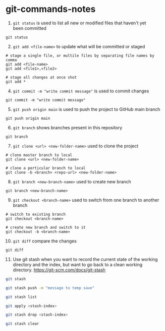 # git-commands-notes

 1. `git status` is used to list all new or modified files that haven't yet been committed
```shell
git status
```
 2. `git add <file-name>` to update what will be committed or staged
```shell
# stage a single file, or multile files by separating file names by comma
git add <file-name>
git add <file1>,<file2>

# stage all changes at once shot
git add *
```
4. `git commit -m "write commit message"` is used to commit changes
```shell
git commit -m "write commit message"
```
5. `git push origin main` is used to push the project to GitHub main branch
```shell
git push origin main
```
6. `git branch` shows branches present in this repository
```shell
git branch
```
7. `git clone <url> <new-folder-name>` used to clone the project
```shell
# clone master branch to local
git clone <url> <new-folder-name>

# clone a perticular branch to local
git clone -b <branch> <repo-url> <new-folder-name>
```
8. `git branch <new-branch-name>` used to create new branch
```shell
git branch <new-branch-name>
```
9. `git checkout <branch-name>` used to switch from one branch to another branch
```shell
# switch to existing branch
git checkout <branch-name>

# create new branch and switch to it
git checkout -b <branch-name>
```
10. `git diff` compare the changes
```shell
git diff
```
11. Use git stash when you want to record the current state of the working directory and the index, but want to go back to a clean working directory.
    https://git-scm.com/docs/git-stash
```bash
git stash

git stash push -m "message to temp save"

git stash list

git apply <stash-index>

git stash drop <stash-index>

git stash clear
```
